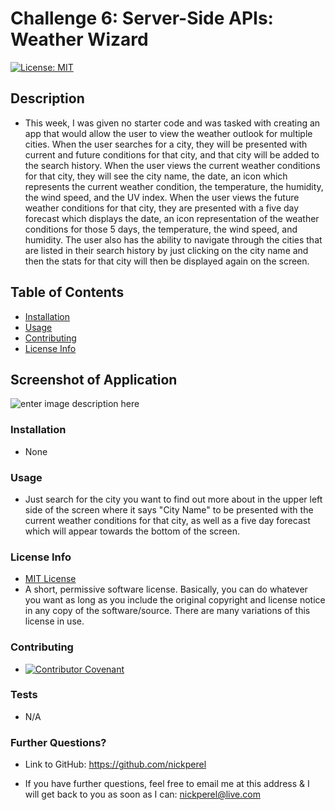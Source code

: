 # Challenge 6: Server-Side APIs: Weather Wizard
  [![License: MIT](https://img.shields.io/badge/License-MIT-yellow.svg)](https://opensource.org/licenses/MIT)

  ## Description
  
  * This week, I was given no starter code and was tasked with creating an app that would allow the user to view the weather outlook for multiple cities. When the user searches for a city, they will be presented with current and future conditions for that city, and that city will be added to the search history. When the user views the current weather conditions for that city, they will see the city name, the date, an icon which represents the current weather condition, the temperature, the humidity, the wind speed, and the UV index. When the user views the future weather conditions for that city, they are presented with a five day forecast which displays the date, an icon representation of the weather conditions for those 5 days, the temperature, the wind speed, and humidity. The user also has the ability to navigate through the cities that are listed in their search history by just clicking on the city name and then the stats for that city will then be displayed again on the screen.

  ## Table of Contents

  * [Installation](#installation)
  * [Usage](#usage)
  * [Contributing](#contributing)
  * [License Info](#license-info)

  ## Screenshot of Application

  ![enter image description here](https://www.dropbox.com/s/8q2dqocnkkuqyp7/Weather-WIzard.png?raw=1)

  ### Installation
  
  * None

  ### Usage

  * Just search for the city you want to find out more about in the upper left side of the screen where it says "City Name" to be presented with the current weather conditions for that city, as well as a five day forecast which will appear towards the bottom of the screen.

  ### License Info
  * [MIT License](https://opensource.org/licenses/MIT)
  * A short, permissive software license. Basically, you can do whatever you want as long as you include the original copyright and license notice in any copy of the software/source.  There are many variations of this license in use.
  
  ### Contributing

  * [![Contributor Covenant](https://img.shields.io/badge/Contributor%20Covenant-2.1-4baaaa.svg)](code_of_conduct.md)

  ### Tests

  * N/A

  ### Further Questions?

  * Link to GitHub: https://github.com/nickperel

  * If you have further questions, feel free to email me at this address & I will get back to you as soon as I can: nickperel@live.com

